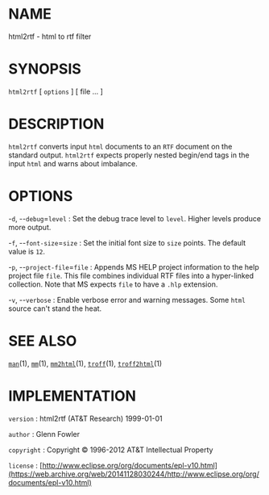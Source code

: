 # NAME

html2rtf - html to rtf filter

# SYNOPSIS

`html2rtf` \[ `options` \] \[ file ... \]

# DESCRIPTION

`html2rtf` converts input `html` documents to an `RTF` document on
the standard output. `html2rtf` expects properly nested begin/end tags
in the input `html` and warns about imbalance.

# OPTIONS

-`d`, --`debug`=`level`
:   Set the debug trace level to `level`. Higher levels produce
    more output.

-`f`, --`font-size`=`size`
:   Set the initial font size to `size` points. The default value is
    `12`.

-`p`, --`project-file`=`file`
:   Appends MS HELP project information to the help project file `file`.
    This file combines individual RTF files into a
    hyper-linked collection. Note that MS expects `file` to have a
    `.hlp` extension.

-`v`, --`verbose`
:   Enable verbose error and warning messages. Some `html` source
    can't stand the heat.

# SEE ALSO

[`man`](/web/20141128030244/http://www2.research.att.com/~astopen/man/man1/man.html)(1),
[`mm`](/web/20141128030244/http://www2.research.att.com/~astopen/man/man1/mm.html)(1),
[`mm2html`](/web/20141128030244/http://www2.research.att.com/~astopen/man/man1/mm2html.html)(1),
[`troff`](/web/20141128030244/http://www2.research.att.com/~astopen/man/man1/troff.html)(1),
[`troff2html`](/web/20141128030244/http://www2.research.att.com/~astopen/man/man1/troff2html.html)(1)

# IMPLEMENTATION

`version`
:   html2rtf (AT&T Research) 1999-01-01

`author`
:   Glenn Fowler

`copyright`
:   Copyright © 1996-2012 AT&T Intellectual Property

`license`
:   [http://www.eclipse.org/org/documents/epl-v10.html](https://web.archive.org/web/20141128030244/http://www.eclipse.org/org/documents/epl-v10.html)


